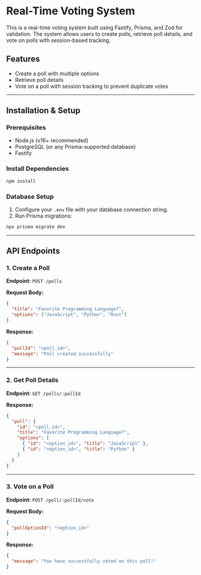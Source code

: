 # Real-Time Voting System

This is a real-time voting system built using Fastify, Prisma, and Zod for validation. The system allows users to create polls, retrieve poll details, and vote on polls with session-based tracking.

## Features
- Create a poll with multiple options
- Retrieve poll details
- Vote on a poll with session tracking to prevent duplicate votes

---

## Installation & Setup

### Prerequisites
- Node.js (v16+ recommended)
- PostgreSQL (or any Prisma-supported database)
- Fastify

### Install Dependencies
```bash
npm install
```

### Database Setup
1. Configure your `.env` file with your database connection string.
2. Run Prisma migrations:
```bash
npx prisma migrate dev
```

---

## API Endpoints

### **1. Create a Poll**
**Endpoint:** `POST /polls`

**Request Body:**
```json
{
  "title": "Favorite Programming Language?",
  "options": ["JavaScript", "Python", "Rust"]
}
```

**Response:**
```json
{
  "pollId": "<poll_id>",
  "message": "Poll created successfully"
}
```

---

### **2. Get Poll Details**
**Endpoint:** `GET /polls/:pollId`

**Response:**
```json
{
  "poll": {
    "id": "<poll_id>",
    "title": "Favorite Programming Language?",
    "options": [
      { "id": "<option_id>", "title": "JavaScript" },
      { "id": "<option_id>", "title": "Python" }
    ]
  }
}
```
---

### **3. Vote on a Poll**
**Endpoint:** `POST /poll/:pollId/vote`

**Request Body:**
```json
{
  "pollOptionId": "<option_id>"
}
```

**Response:**
```json
{
  "message": "You have successfully voted on this poll!"
}
```


